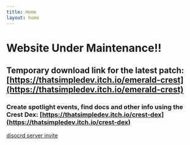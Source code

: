 ```yaml
---
title: Home
layout: home
---
```


# Website Under Maintenance!!

## Temporary download link for the latest patch: [https://thatsimpledev.itch.io/emerald-crest](https://thatsimpledev.itch.io/emerald-crest)

### Create spotlight events, find docs and other info using the Crest Dex: [https://thatsimpledev.itch.io/crest-dex](https://thatsimpledev.itch.io/crest-dex)

[disocrd server invite](https://discord.gg/aaghat-s-server-965900074532081674)
